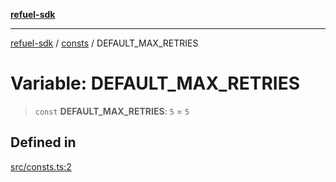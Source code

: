 [**refuel-sdk**](../../README.md)

***

[refuel-sdk](../../modules.md) / [consts](../README.md) / DEFAULT\_MAX\_RETRIES

# Variable: DEFAULT\_MAX\_RETRIES

> `const` **DEFAULT\_MAX\_RETRIES**: `5` = `5`

## Defined in

[src/consts.ts:2](https://github.com/refuel-ai/refuel-sdk/blob/f2e28ab259fcf3e0cbb5ccf9e6bee5d2eda4cd6f/src/consts.ts#L2)
